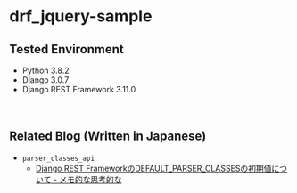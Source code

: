 # drf_jquery-sample

## Tested Environment

- Python 3.8.2
- Django 3.0.7
- Django REST Framework 3.11.0

　  

## Related Blog (Written in Japanese)

- `parser_classes_api`
  - [Django REST FrameworkのDEFAULT_PARSER_CLASSESの初期値について - メモ的な思考的な](https://thinkami.hatenablog.com/entry/2020/06/15/084236)
